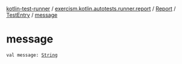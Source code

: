 [kotlin-test-runner](../../../index.md) / [exercism.kotlin.autotests.runner.report](../../index.md) / [Report](../index.md) / [TestEntry](index.md) / [message](./message.md)

# message

`val message: `[`String`](https://kotlinlang.org/api/latest/jvm/stdlib/kotlin/-string/index.html)